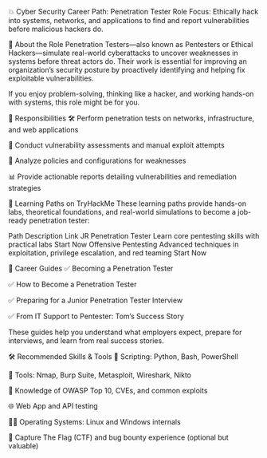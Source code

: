 💥 Cyber Security Career Path: Penetration Tester
Role Focus: Ethically hack into systems, networks, and applications to find and report vulnerabilities before malicious hackers do.

🧠 About the Role
Penetration Testers—also known as Pentesters or Ethical Hackers—simulate real-world cyberattacks to uncover weaknesses in systems before threat actors do. Their work is essential for improving an organization’s security posture by proactively identifying and helping fix exploitable vulnerabilities.

If you enjoy problem-solving, thinking like a hacker, and working hands-on with systems, this role might be for you.

🎯 Responsibilities
🛠️ Perform penetration tests on networks, infrastructure, and web applications

🧪 Conduct vulnerability assessments and manual exploit attempts

📝 Analyze policies and configurations for weaknesses

📊 Provide actionable reports detailing vulnerabilities and remediation strategies

🧭 Learning Paths on TryHackMe
These learning paths provide hands-on labs, theoretical foundations, and real-world simulations to become a job-ready penetration tester:

Path	Description	Link
JR Penetration Tester	Learn core pentesting skills with practical labs	Start Now
Offensive Pentesting	Advanced techniques in exploitation, privilege escalation, and red teaming	Start Now

📘 Career Guides
✅ Becoming a Penetration Tester

✅ How to Become a Penetration Tester

✅ Preparing for a Junior Penetration Tester Interview

✅ From IT Support to Pentester: Tom’s Success Story

These guides help you understand what employers expect, prepare for interviews, and learn from real success stories.

🛠️ Recommended Skills & Tools
🐍 Scripting: Python, Bash, PowerShell

🧰 Tools: Nmap, Burp Suite, Metasploit, Wireshark, Nikto

🧠 Knowledge of OWASP Top 10, CVEs, and common exploits

🌐 Web App and API testing

🧑‍💻 Operating Systems: Linux and Windows internals

🚩 Capture The Flag (CTF) and bug bounty experience (optional but valuable)
